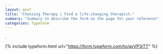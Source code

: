 ```yaml
---
layout: post
title: "Choosing Therapy | Find a life-changing therapist."
summary: "Summary to describe the form on the page for your reference"
categories: Typeform
---
```

.

{% include typeform.html url="https://form.typeform.com/to/ayVP3iTT" %}